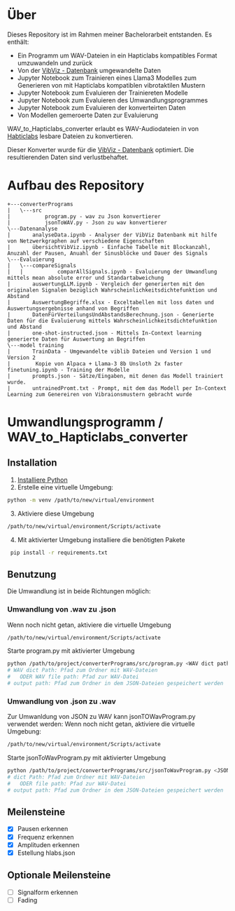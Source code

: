 # Über
Dieses Repository ist im Rahmen meiner Bachelorarbeit entstanden.
Es enthält:
- Ein Programm um WAV-Dateien in ein Hapticlabs kompatibles Format umzuwandeln und zurück
- Von der [VibViz - Datenbank](https://github.com/derikon/VibViz-Dataset) umgewandelte Daten
- Jupyter Notebook zum Trainieren eines Llama3 Modelles zum Generieren von mit Hapticlabs kompatiblen vibrotaktilen Mustern
- Jupyter Notebook zum Evaluieren der Trainiereten Modelle
- Jupyter Notebook zum Evaluieren des Umwandlungsprogrammes
- Jupyter Notebook zum Evaluieren der konverteirten Daten
- Von Modellen gemeroerte Daten zur Evaluierung

WAV_to_Hapticlabs_converter erlaubt es WAV-Audiodateien in von [Habticlabs](https://www.hapticlabs.io/hapticlabs-studio) lesbare Dateien zu konvertieren.

Dieser Konverter wurde für die [VibViz - Datenbank](https://github.com/derikon/VibViz-Dataset) optimiert. Die resultierenden Daten sind verlustbehaftet.

# Aufbau des Repository
```
+---converterPrograms
|   \---src
|           program.py - wav zu Json konvertierer
|           jsonToWAV.py - Json zu wav konvertierer
\---Datenanalyse
|       analyseData.ipynb - Analyser der VibViz Datenbank mit hilfe von Netzwerkgraphen auf verschiedene Eigenschaften
|       übersichtVibViz.ipynb - Einfache Tabelle mit Blockanzahl, Anuzahl der Pausen, Anuahl der Sinusblöcke und Dauer des Signals
\---Evaluierung
|   \---compareSignals
|   |           comparAllSignals.ipynb - Evaluierung der Umwandlung mittels mean absolute error und Standartabweichung
|       auswertungLLM.ipynb - Vergleich der generierten mit den originalen Signalen bezüglich Wahrscheinlichkeitsdichtefunktion und Abstand
|       AuswertungBegriffe.xlsx - Exceltabellen mit loss daten und Auswertungsergebnisse anhand von Begriffen
|       DatenFürVerteilungsUndAbstandsBerechnung.json - Generierte Daten für die Evaluierung mittels Wahrscheinlichkeitsdichtefunktion und Abstand
|       one-shot-instructed.json - Mittels In-Context learning generierte Daten für Auswertung an Begriffen
\---model training
|       TrainData - Umgewandelte viblib Dateien und Version 1 und Version 2
|        Kopie von Alpaca + Llama-3 8b Unsloth 2x faster finetuning.ipynb - Training der Modelle
|       prompts.json - Sätze/Eingaben, mit denen das Modell trainiert wurde.
|       untrainedPromt.txt - Prompt, mit dem das Modell per In-Context Learning zum Genereiren von Vibraionsmustern gebracht wurde
```

# Umwandlungsprogramm / WAV_to_Hapticlabs_converter

## Installation
1. [Installiere Python](https://www.python.org/downloads/)
2. Erstelle eine virtuelle Umgebung:
```bash
python -m venv /path/to/new/virtual/environment
```
3. Aktiviere diese Umgebung
```bash
/path/to/new/virtual/environment/Scripts/activate
```
4. Mit aktivierter Umgebung installiere die benötigten Pakete
```bash
 pip install -r requirements.txt
```

## Benutzung
Die Umwandlung ist in beide Richtungen möglich:
### Umwandlung von .wav zu .json
Wenn noch nicht getan, aktiviere die virtuelle Umgebung
```bash
/path/to/new/virtual/environment/Scripts/activate
```
Starte program.py mit aktivierter Umgebung
```bash
python /path/to/project/converterPrograms/src/program.py <WAV dict path | WAV file path> [<JSON output path>]
# WAV dict Path: Pfad zum Ordner mit WAV-Dateien
#   ODER WAV file path: Pfad zur WAV-Datei
# output path: Pfad zum Ordner in dem JSON-Dateien gespeichert werden
```
### Umwandlung von .json zu .wav
Zur Umwanldung von JSON zu WAV kann jsonTOWavProgram.py verwendet werden:
Wenn noch nicht getan, aktiviere die virtuelle Umgebung:
```bash
/path/to/new/virtual/environment/Scripts/activate
```

Starte jsonToWavProgram.py mit aktivierter Umgebung
```bash
python /path/to/project/converterPrograms/src/jsonToWavProgram.py <JSON dict path | JSON file path> [<WAV output path>]
# dict Path: Pfad zum Ordner mit WAV-Dateien
#   ODER file path: Pfad zur WAV-Datei
# output path: Pfad zum Ordner in dem JSON-Dateien gespeichert werden
```


## Meilensteine

- [x] Pausen erkennen
- [x] Frequenz erkennen
- [x] Amplituden erkennen
- [x] Estellung hlabs.json

## Optionale Meilensteine

- [ ] Signalform erkennen
- [ ] Fading

